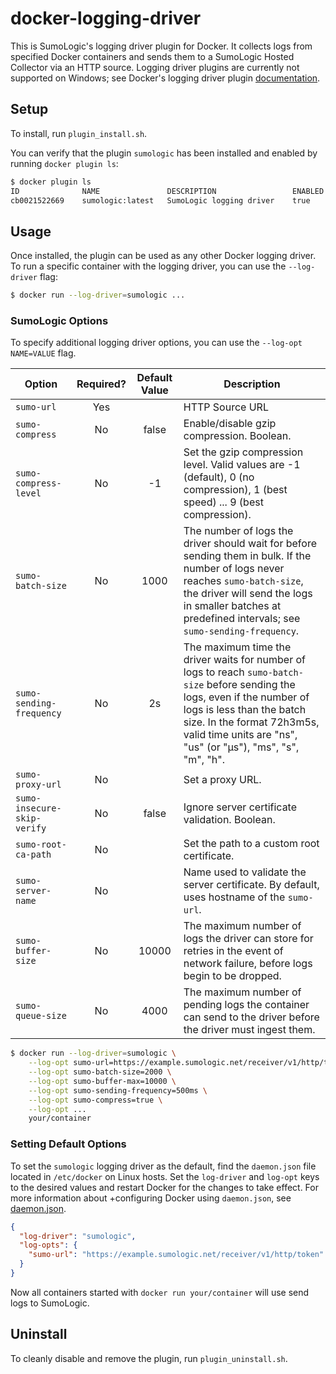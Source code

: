 # docker-logging-driver

This is SumoLogic's logging driver plugin for Docker.
It collects logs from specified Docker containers and sends them to a SumoLogic Hosted Collector via an HTTP source.
Logging driver plugins are currently not supported on Windows; see Docker's logging driver plugin [documentation].

[documentation]: https://github.com/docker/cli/blob/master/docs/extend/plugins_logging.md

## Setup

To install, run `plugin_install.sh`.

You can verify that the plugin `sumologic` has been installed and enabled by running `docker plugin ls`:

```bash
$ docker plugin ls
ID              NAME               DESCRIPTION                 ENABLED
cb0021522669    sumologic:latest   SumoLogic logging driver    true
```

## Usage
Once installed, the plugin can be used as any other Docker logging driver.
To run a specific container with the logging driver, you can use the `--log-driver` flag:
```bash
$ docker run --log-driver=sumologic ...
```

### SumoLogic Options
To specify additional logging driver options, you can use the `--log-opt NAME=VALUE` flag.

| Option                      | Required? | Default Value | Description
| --------------------------- | :-------: | :-----------: | -------------------------------------- |
| `sumo-url`                  | Yes       |               | HTTP Source URL
| `sumo-compress`             | No        | false         | Enable/disable gzip compression. Boolean.
| `sumo-compress-level`       | No        | -1            | Set the gzip compression level. Valid values are -1 (default), 0 (no compression), 1 (best speed) ... 9 (best compression).
| `sumo-batch-size`           | No        | 1000          | The number of logs the driver should wait for before sending them in bulk. If the number of logs never reaches `sumo-batch-size`, the driver will send the logs in smaller batches at predefined intervals; see `sumo-sending-frequency`.
| `sumo-sending-frequency`    | No        | 2s            | The maximum time the driver waits for number of logs to reach `sumo-batch-size` before sending the logs, even if the number of logs is less than the batch size. In the format 72h3m5s, valid time units are "ns", "us" (or "µs"), "ms", "s", "m", "h".
| `sumo-proxy-url`            | No        |               | Set a proxy URL.
| `sumo-insecure-skip-verify` | No        | false         | Ignore server certificate validation. Boolean.
| `sumo-root-ca-path`         | No        |               | Set the path to a custom root certificate.
| `sumo-server-name`          | No        |               | Name used to validate the server certificate. By default, uses hostname of the `sumo-url`.
| `sumo-buffer-size`          | No        | 10000         | The maximum number of logs the driver can store for retries in the event of network failure, before logs begin to be dropped.
| `sumo-queue-size`           | No        | 4000          | The maximum number of pending logs the container can send to the driver before the driver must ingest them.

```bash
$ docker run --log-driver=sumologic \
    --log-opt sumo-url=https://example.sumologic.net/receiver/v1/http/token \
    --log-opt sumo-batch-size=2000 \
    --log-opt sumo-buffer-max=10000 \
    --log-opt sumo-sending-frequency=500ms \
    --log-opt sumo-compress=true \
    --log-opt ...
    your/container
```

### Setting Default Options
To set the `sumologic` logging driver as the default, find the `daemon.json` file located in `/etc/docker` on Linux hosts.
Set the `log-driver` and `log-opt` keys to the desired values and restart Docker for the changes to take effect. For more information about +configuring Docker using `daemon.json`, see [daemon.json].

[daemon.json]: https://docs.docker.com/engine/reference/commandline/dockerd/#daemon-configuration-file

```json
{
  "log-driver": "sumologic",
  "log-opts": {
    "sumo-url": "https://example.sumologic.net/receiver/v1/http/token"
  }
}
```

Now all containers started with `docker run your/container` will use send logs to SumoLogic.

## Uninstall
To cleanly disable and remove the plugin, run `plugin_uninstall.sh`.
